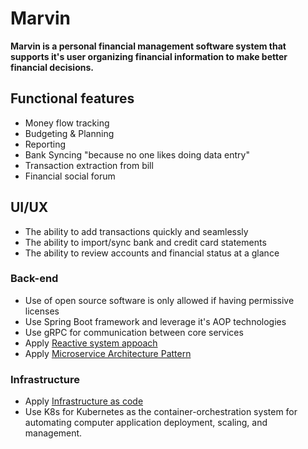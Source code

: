 # Marvin

**Marvin is a personal financial management software system that supports it's user organizing financial information to make better financial decisions.**

## Functional features

- Money flow tracking
- Budgeting & Planning
- Reporting
- Bank Syncing "because no one likes doing data entry"
- Transaction extraction from bill
- Financial social forum

## UI/UX 

- The ability to add transactions quickly and seamlessly
- The ability to import/sync bank and credit card statements
- The ability to review accounts and financial status at a glance

### Back-end  

- Use of open source software is only allowed if having permissive licenses
- Use Spring Boot framework and leverage it's AOP technologies
- Use gRPC for communication between core services
- Apply [Reactive system appoach](https://www.reactivemanifesto.org/)
- Apply [Microservice Architecture Pattern](http://martinfowler.com/microservices/)

### Infrastructure

- Apply [Infrastructure as code](https://martinfowler.com/bliki/InfrastructureAsCode.html)
- Use K8s for Kubernetes as the container-orchestration system for automating computer application deployment, scaling, and management. 








 


